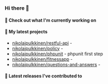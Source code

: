 ### Hi there 👋

#### 👷 Check out what I'm currently working on


#### 🌱 My latest projects

- [nikolaipulkkinen/restful-api](https://github.com/nikolaipulkkinen/restful-api) - 
- [nikolaipulkkinen/policy](https://github.com/nikolaipulkkinen/policy) - 
- [nikolaipulkkinen/phpunit](https://github.com/nikolaipulkkinen/phpunit) - phpunit first step
- [nikolaipulkkinen/fitnessapp](https://github.com/nikolaipulkkinen/fitnessapp) - 
- [nikolaipulkkinen/questions-and-answers](https://github.com/nikolaipulkkinen/questions-and-answers) - 

#### 🔭 Latest releases I've contributed to
